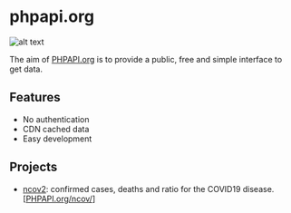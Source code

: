 # phpapi.org

![alt text](https://phpapi.org/img/phpapi.org.png "PHPAPI.org")

The aim of [PHPAPI.org](https://phpapi.org) is to provide a public, free and simple interface to get data.

## Features

- No authentication
- CDN cached data
- Easy development

## Projects

- [ncov2](https://github.com/fabriziosalmi/phpapi/blob/master/ncov2/README.md): confirmed cases, deaths and ratio for the COVID19 disease. [[PHPAPI.org/ncov/](https://phpapi.org/ncov2/)]
